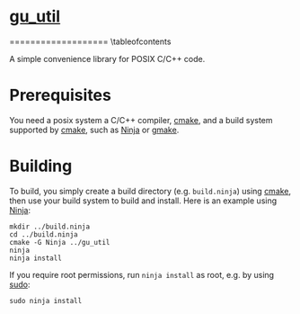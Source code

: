 # [gu_util](https://github.com/mipalgu/gu_util)
===================
\tableofcontents

A simple convenience library for POSIX C/C++ code.

# Prerequisites

You need a posix system a C/C++ compiler, [cmake](https://cmake.org),
and a build system supported by [cmake](https://cmake.org), such as
[Ninja](https://ninja-build.org) or
[gmake](https://www.gnu.org/software/make/).

# Building

To build, you simply create a build directory (e.g. `build.ninja`)
using [cmake](https://cmake.org), then use your build system to
build and install. Here is an example using
[Ninja](https://ninja-build.org):

	mkdir ../build.ninja
	cd ../build.ninja
	cmake -G Ninja ../gu_util
	ninja
	ninja install

If you require root permissions, run `ninja install` as root,
e.g. by using [sudo](https://www.sudo.ws):

	sudo ninja install

